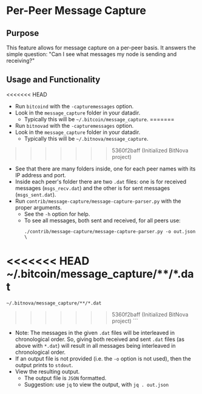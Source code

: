 # Per-Peer Message Capture

## Purpose

This feature allows for message capture on a per-peer basis.  It answers the simple question: "Can I see what messages my node is sending and receiving?"

## Usage and Functionality

<<<<<<< HEAD
* Run `bitcoind` with the `-capturemessages` option.
* Look in the `message_capture` folder in your datadir.
  * Typically this will be `~/.bitcoin/message_capture`.
=======
* Run `bitnovad` with the `-capturemessages` option.
* Look in the `message_capture` folder in your datadir.
  * Typically this will be `~/.bitnova/message_capture`.
>>>>>>> 5360f2baff (Initialized BitNova project)
  * See that there are many folders inside, one for each peer names with its IP address and port.
  * Inside each peer's folder there are two `.dat` files: one is for received messages (`msgs_recv.dat`) and the other is for sent messages (`msgs_sent.dat`).
* Run `contrib/message-capture/message-capture-parser.py` with the proper arguments.
  * See the `-h` option for help.
  * To see all messages, both sent and received, for all peers use:
    ```
    ./contrib/message-capture/message-capture-parser.py -o out.json \
<<<<<<< HEAD
    ~/.bitcoin/message_capture/**/*.dat
=======
    ~/.bitnova/message_capture/**/*.dat
>>>>>>> 5360f2baff (Initialized BitNova project)
    ```
  * Note:  The messages in the given `.dat` files will be interleaved in chronological order.  So, giving both received and sent `.dat` files (as above with `*.dat`) will result in all messages being interleaved in chronological order.
  * If an output file is not provided (i.e. the `-o` option is not used), then the output prints to `stdout`.
* View the resulting output.
  * The output file is `JSON` formatted.
  * Suggestion: use `jq` to view the output, with `jq . out.json`
